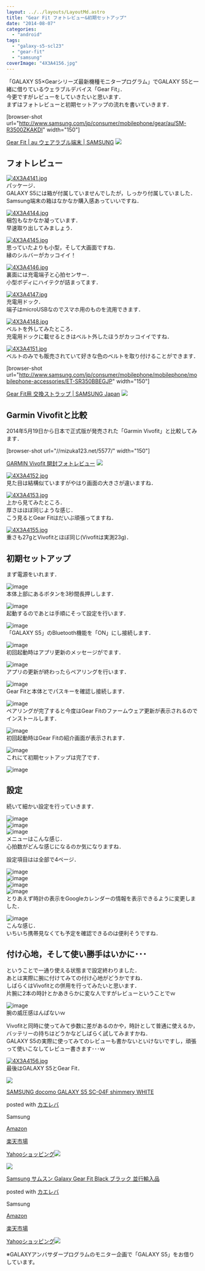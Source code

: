 ```yaml
---
layout: ../../layouts/LayoutMd.astro
title: "Gear Fit フォトレビュー&初期セットアップ"
date: "2014-08-07"
categories: 
  - "android"
tags: 
  - "galaxy-s5-scl23"
  - "gear-fit"
  - "samsung"
coverImage: "4X3A4156.jpg"
---
```


「GALAXY S5×Gearシリーズ最新機種モニタープログラム」でGALAXY S5と一緒に借りているウェラブルデバイス「Gear Fit」．  
今更ですがレビューをしていきたいと思います．  
まずはフォトレビューと初期セットアップの流れを書いていきます．

\[browser-shot url="http://www.samsung.com/jp/consumer/mobilephone/gear/au/SM-R3500ZKAKDI" width="150"\]

[Gear Fit | au ウェアラブル端末 | SAMSUNG](http://www.samsung.com/jp/consumer/mobilephone/gear/au/SM-R3500ZKAKDI) [![](http://b.hatena.ne.jp/entry/image/http://www.samsung.com/jp/consumer/mobilephone/gear/au/SM-R3500ZKAKDI)](http://b.hatena.ne.jp/entry/http://www.samsung.com/jp/consumer/mobilephone/gear/au/SM-R3500ZKAKDI) 

## フォトレビュー

[![4X3A4141.jpg](images/14528137459_ddafb297c0_b.jpg)](https://www.flickr.com/photos/67522130@N08/14528137459/ "4X3A4141.jpg")  
パッケージ．  
GALAXY S5には箱が付属していませんでしたが，しっかり付属していました．  
Samsung端末の箱はなかなか購入感あっていいですね．

[![4X3A4144.jpg](images/14528138319_b5d8fa3990_b.jpg)](https://www.flickr.com/photos/67522130@N08/14528138319/ "4X3A4144.jpg")  
梱包もなかなか凝っています．  
早速取り出してみましょう．

[![4X3A4145.jpg](images/14714787695_111541453c_b.jpg)](https://www.flickr.com/photos/67522130@N08/14714787695/ "4X3A4145.jpg")  
思っていたよりも小型，そして大画面ですね．  
縁のシルバーがカッコイイ！

[![4X3A4146.jpg](images/14691802196_4dfb466657_b.jpg)](https://www.flickr.com/photos/67522130@N08/14691802196/ "4X3A4146.jpg")  
裏面には充電端子と心拍センサー．  
小型ボディにハイテクが詰まってます．

[![4X3A4147.jpg](images/14712409774_cc19238a33_b.jpg)](https://www.flickr.com/photos/67522130@N08/14712409774/ "4X3A4147.jpg")  
充電用ドック．  
端子はmicroUSBなのでスマホ用のものを流用できます．

[![4X3A4148.jpg](images/14712410494_c46c14ddc3_b.jpg)](https://www.flickr.com/photos/67522130@N08/14712410494/ "4X3A4148.jpg")  
ベルトを外してみたところ．  
充電用ドックに載せるときはベルト外したほうがカッコイイですね．

[![4X3A4151.jpg](images/14691804406_62705e4b51_b.jpg)](https://www.flickr.com/photos/67522130@N08/14691804406/ "4X3A4151.jpg")  
ベルトのみでも販売されていて好きな色のベルトを取り付けることができます．

\[browser-shot url="http://www.samsung.com/jp/consumer/mobilephone/mobilephone/mobilephone-accessories/ET-SR350BBEGJP" width="150"\]

[Gear Fit⽤ 交換ストラップ | SAMSUNG Japan](http://www.samsung.com/jp/consumer/mobilephone/mobilephone/mobilephone-accessories/ET-SR350BBEGJP) [![](http://b.hatena.ne.jp/entry/image/http://www.samsung.com/jp/consumer/mobilephone/mobilephone/mobilephone-accessories/ET-SR350BBEGJP)](http://b.hatena.ne.jp/entry/http://www.samsung.com/jp/consumer/mobilephone/mobilephone/mobilephone-accessories/ET-SR350BBEGJP) 

## Garmin Vivofitと比較

2014年5月19日から日本で正式版が発売された「Garmin Vivofit」と比較してみます．

\[browser-shot url="//mizuka123.net/5577/" width="150"\]

[GARMIN Vivofit 開封フォトレビュー](//mizuka123.net/5577/) [![](http://b.hatena.ne.jp/entry/image///mizuka123.net/5577/)](http://b.hatena.ne.jp/entry///mizuka123.net/5577/) 

[![4X3A4152.jpg](images/14528142969_8ac55bf7fc_b.jpg)](https://www.flickr.com/photos/67522130@N08/14528142969/ "4X3A4152.jpg")  
見た目は結構似ていますがやはり画面の大きさが違いますね．

[![4X3A4153.jpg](images/14714792405_6d293ea52b_b.jpg)](https://www.flickr.com/photos/67522130@N08/14714792405/ "4X3A4153.jpg")  
上から見てみたところ．  
厚さはほぼ同じような感じ．  
こう見るとGear Fitはだいぶ頑張ってますね．

[![4X3A4155.jpg](images/14691806636_a7f1570247_b.jpg)](https://www.flickr.com/photos/67522130@N08/14691806636/ "4X3A4155.jpg")  
重さも27gとVivofitとほぼ同じ(Vivofitは実測23g)．

## 初期セットアップ

まず電源をいれます．

![image](images/image3.png "image")  
本体上部にあるボタンを3秒間長押しします．

![image](images/image4.png "image")  
起動するのであとは手順にそって設定を行います．

![image](images/image5.png "image")  
「GALAXY S5」のBluetooth機能を「ON」にし接続します．

![image](images/image6.png "image")  
初回起動時はアプリ更新のメッセージがでます．

![image](images/image7.png "image")  
アプリの更新が終わったらペアリングを行います．

![image](images/image8.png "image")  
Gear Fitと本体とでパスキーを確認し接続します．

![image](images/image9.png "image")  
ペアリングが完了すると今度はGear Fitのファームウェア更新が表示されるのでインストールします．

![image](images/image10.png "image")  
初回起動時はGear Fitの紹介画面が表示されます．

![image](images/image11.png "image")  
これにて初期セットアップは完了です．

![image](images/image12.png "image")

## 設定

続いて細かい設定を行っていきます．

![image](images/image13.png "image")  
![image](images/image14.png "image")  
![image](images/image15.png "image")  
メニューはこんな感じ．  
心拍数がどんな感じになるのか気になりますね．

設定項目はは全部で4ページ．

![image](images/image16.png "image")  
![image](images/image17.png "image")  
![image](images/image18.png "image")  
![image](images/image19.png "image")  
とりあえず時計の表示をGoogleカレンダーの情報を表示できるように変更しました．

![image](images/image20.png "image")  
こんな感じ．  
いちいち携帯見なくても予定を確認できるのは便利そうですね．

## 付け心地，そして使い勝手はいかに･･･

ということで一通り使える状態まで設定終わりました．  
あとは実際に腕に付けてみての付け心地がどうかですね．  
しばらくはVivofitとの併用を行ってみたいと思います．  
片腕に2本の時計とかあきらかに変な人ですがレビューということでｗ

![image](images/image21.png "image")  
腕の威圧感はんぱないｗ

Vivofitと同時に使ってみて歩数に差があるのかや，時計として普通に使えるか，バッテリーの持ちはどうかなどしばらく試してみますかね．  
GALAXY S5の実際に使ってみてのレビューも書かないといけないですし，頑張って使いこなしてレビュー書きます･･･ｗ

[![4X3A4156.jpg](images/14528356767_b81ba4f770_b.jpg)](https://www.flickr.com/photos/67522130@N08/14528356767/ "4X3A4156.jpg")  
最後はGALAXY S5とGear Fit．

[![](images/41q8CtlTbIL._SL160_.jpg)](https://www.amazon.co.jp/exec/obidos/ASIN/B00KMJBJP4/mizuka123-22/ref=nosim/)

[SAMSUNG docomo GALAXY S5 SC-04F shimmery WHITE](https://www.amazon.co.jp/exec/obidos/ASIN/B00KMJBJP4/mizuka123-22/ref=nosim/)

posted with [カエレバ](http://kaereba.com)

Samsung

[Amazon](http://www.amazon.co.jp/gp/search?keywords=SAMSUNG%20docomo%20GALAXY%20S5%20SC-04F%20shimmery%20WHITE&__mk_ja_JP=%83J%83%5E%83J%83i&tag=mizuka123-22 "アマゾン")

[楽天市場](https://search.rakuten.co.jp/search/mall/SAMSUNG%20docomo%20GALAXY%20S5%20SC-04F%20shimmery%20WHITE/-/f.1-p.1-s.1-sf.0-st.A-v.2?m=http%3A%2F%2Fm.rakuten.co.jp%2F&x=0&scid=af_pc_ich_link_urltxt&sc2id=af_101_0_0 "楽天市場")

[Yahooショッピング![](//ad.jp.ap.valuecommerce.com/servlet/gifbanner?sid=3066752&pid=881990642)](//ck.jp.ap.valuecommerce.com/servlet/referral?sid=3066752&pid=881990642&vc_url=http%3A%2F%2Fshopping.search.yahoo.co.jp%2Fsearch%3FuIv%3Don%26ei%3DUTF-8%26tab_ex%3Dcommerce%26slider%3D0%26va%3DSAMSUNG%2520docomo%2520GALAXY%2520S5%2520SC-04F%2520shimmery%2520WHITE "Yahooショッピング")

[![](images/316YaCRhFTL._SL160_.jpg)](https://www.amazon.co.jp/exec/obidos/ASIN/B00JL68J6Q/mizuka123-22/ref=nosim/)

[Samsung サムスン Galaxy Gear Fit Black ブラック 並行輸入品](https://www.amazon.co.jp/exec/obidos/ASIN/B00JL68J6Q/mizuka123-22/ref=nosim/)

posted with [カエレバ](http://kaereba.com)

Samsung

[Amazon](http://www.amazon.co.jp/gp/search?keywords=Samsung%20%83T%83%80%83X%83%93%20Galaxy%20Gear%20Fit%20Black%20%83u%83%89%83b%83N%20%95%C0%8Ds%97A%93%FC%95i&__mk_ja_JP=%83J%83%5E%83J%83i&tag=mizuka123-22 "アマゾン")

[楽天市場](http://hb.afl.rakuten.co.jp/hgc/032b53ee.4b34c5ee.0f4a541e.f440145e/?pc=http%3A%2F%2Fsearch.rakuten.co.jp%2Fsearch%2Fmall%2FSamsung%2520%25E3%2582%25B5%25E3%2583%25A0%25E3%2582%25B9%25E3%2583%25B3%2520Galaxy%2520Gear%2520Fit%2520Black%2520%25E3%2583%2596%25E3%2583%25A9%25E3%2583%2583%25E3%2582%25AF%2520%25E4%25B8%25A6%25E8%25A1%258C%25E8%25BC%25B8%25E5%2585%25A5%25E5%2593%2581%2F-%2Ff.1-p.1-s.1-sf.0-st.A-v.2%3Fx%3D0%26scid%3Daf_ich_link_urltxt%26m%3Dhttp%3A%2F%2Fm.rakuten.co.jp%2F "楽天市場")

[Yahooショッピング![](//ad.jp.ap.valuecommerce.com/servlet/gifbanner?sid=3066752&pid=881990642)](//ck.jp.ap.valuecommerce.com/servlet/referral?sid=3066752&pid=881990642&vc_url=http%3A%2F%2Fshopping.search.yahoo.co.jp%2Fsearch%3FuIv%3Don%26ei%3DUTF-8%26tab_ex%3Dcommerce%26slider%3D0%26va%3DSamsung%2520%25E3%2582%25B5%25E3%2583%25A0%25E3%2582%25B9%25E3%2583%25B3%2520Galaxy%2520Gear%2520Fit%2520Black%2520%25E3%2583%2596%25E3%2583%25A9%25E3%2583%2583%25E3%2582%25AF%2520%25E4%25B8%25A6%25E8%25A1%258C%25E8%25BC%25B8%25E5%2585%25A5%25E5%2593%2581 "Yahooショッピング")

※GALAXYアンバサダープログラムのモニター企画で「GALAXY S5」をお借りしています。

